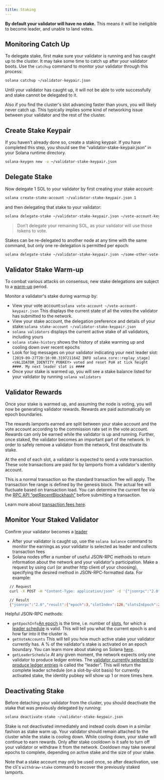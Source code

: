 ```yaml
---
title: Staking
---
```


**By default your validator will have no stake.** This means it will be
ineligible to become leader, and unable to land votes.

## Monitoring Catch Up

To delegate stake, first make sure your validator is running and has caught up
to the cluster. It may take some time to catch up after your validator boots.
Use the `catchup` command to monitor your validator through this process:

```bash
solana catchup ~/validator-keypair.json
```

Until your validator has caught up, it will not be able to vote successfully and
stake cannot be delegated to it.

Also if you find the cluster's slot advancing faster than yours, you will likely
never catch up. This typically implies some kind of networking issue between
your validator and the rest of the cluster.

## Create Stake Keypair

If you haven’t already done so, create a staking keypair. If you have completed
this step, you should see the “validator-stake-keypair.json” in your Solana
runtime directory.

```bash
solana-keygen new -o ~/validator-stake-keypair.json
```

## Delegate Stake

Now delegate 1 SOL to your validator by first creating your stake account:

```bash
solana create-stake-account ~/validator-stake-keypair.json 1
```

and then delegating that stake to your validator:

```bash
solana delegate-stake ~/validator-stake-keypair.json ~/vote-account-keypair.json
```

> Don’t delegate your remaining SOL, as your validator will use those tokens to
> vote.

Stakes can be re-delegated to another node at any time with the same command,
but only one re-delegation is permitted per epoch:

```bash
solana delegate-stake ~/validator-stake-keypair.json ~/some-other-vote-account-keypair.json
```

## Validator Stake Warm-up

To combat various attacks on consensus, new stake delegations are subject to a
[warm-up](https://solana.com/docs/economics/staking/stake-accounts#delegation-warmup-and-cooldown) period.

Monitor a validator's stake during warmup by:

- View your vote account:`solana vote-account ~/vote-account-keypair.json` This
  displays the current state of all the votes the validator has submitted to the
  network.
- View your stake account, the delegation preference and details of your
  stake:`solana stake-account ~/validator-stake-keypair.json`
- `solana validators` displays the current active stake of all validators,
  including yours
- `solana stake-history` shows the history of stake warming up and cooling down
  over recent epochs
- Look for log messages on your validator indicating your next leader slot:
  `[2019-09-27T20:16:00.319721164Z INFO solana_core::replay_stage] <VALIDATOR_IDENTITY_PUBKEY> voted and reset PoH at tick height ####. My next leader slot is ####`
- Once your stake is warmed up, you will see a stake balance listed for your
  validator by running `solana validators`

## Validator Rewards

Once your stake is warmed up, and assuming the node is voting, you will now be
generating validator rewards. Rewards are paid automatically on epoch
boundaries.

The rewards lamports earned are split between your stake account and the vote
account according to the commission rate set in the vote account. Rewards can
only be earned while the validator is up and running. Further, once staked, the
validator becomes an important part of the network. In order to safely remove a
validator from the network, first deactivate its stake.

At the end of each slot, a validator is expected to send a vote transaction.
These vote transactions are paid for by lamports from a validator's identity
account.

This is a normal transaction so the standard transaction fee will apply. The
transaction fee range is defined by the genesis block. The actual fee will
fluctuate based on transaction load. You can determine the current fee via the
[RPC API “getRecentBlockhash”](https://solana.com/docs/rpc/http/getrecentblockhash) before submitting
a transaction.

Learn more about
[transaction fees here](../../implemented-proposals/transaction-fees.md).

## Monitor Your Staked Validator

Confirm your validator becomes a
[leader](https://solana.com/docs/terminology#leader)

- After your validator is caught up, use the `solana balance` command to monitor
  the earnings as your validator is selected as leader and collects transaction
  fees
- Solana nodes offer a number of useful JSON-RPC methods to return information
  about the network and your validator's participation. Make a request by using
  curl \(or another http client of your choosing\), specifying the desired
  method in JSON-RPC-formatted data. For example:

```bash
  // Request
  curl -X POST -H "Content-Type: application/json" -d '{"jsonrpc":"2.0","id":1, "method":"getEpochInfo"}' http://localhost:8899

  // Result
  {"jsonrpc":"2.0","result":{"epoch":3,"slotIndex":126,"slotsInEpoch":256},"id":1}
```

Helpful JSON-RPC methods:

- `getEpochInfo`[An epoch](https://solana.com/docs/terminology#epoch) is the
  time, i.e. number of [slots](https://solana.com/docs/terminology#slot), for
  which a [leader schedule](https://solana.com/docs/terminology#leader-schedule)
  is valid. This will tell you what the current epoch is and how far into it the
  cluster is.
- `getVoteAccounts` This will tell you how much active stake your validator
  currently has. A % of the validator's stake is activated on an epoch boundary.
  You can learn more about staking on Solana
  [here](../../consensus/stake-delegation-and-rewards.md).
- `getLeaderSchedule` At any given moment, the network expects only one
  validator to produce ledger entries. The
  [validator currently selected to produce ledger entries](../../consensus/leader-rotation.md#leader-rotation)
  is called the “leader”. This will return the complete leader schedule \(on a
  slot-by-slot basis\) for currently activated stake, the identity pubkey will
  show up 1 or more times here.

## Deactivating Stake

Before detaching your validator from the cluster, you should deactivate the
stake that was previously delegated by running:

```bash
solana deactivate-stake ~/validator-stake-keypair.json
```

Stake is not deactivated immediately and instead cools down in a similar fashion
as stake warm up. Your validator should remain attached to the cluster while the
stake is cooling down. While cooling down, your stake will continue to earn
rewards. Only after stake cooldown is it safe to turn off your validator or
withdraw it from the network. Cooldown may take several epochs to complete,
depending on active stake and the size of your stake.

Note that a stake account may only be used once, so after deactivation, use the
cli's `withdraw-stake` command to recover the previously staked lamports.
